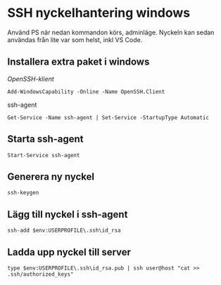 # SSH nyckelhantering windows

Använd PS när nedan kommandon körs, adminläge. Nyckeln kan sedan användas från lite var som helst, inkl VS Code.

## Installera extra paket i windows

*OpenSSH-klient*

`Add-WindowsCapability -Online -Name OpenSSH.Client`

ssh-agent

`Get-Service -Name ssh-agent | Set-Service -StartupType Automatic`

## Starta ssh-agent

`Start-Service ssh-agent`

## Generera ny nyckel

`ssh-keygen`

## Lägg till nyckel i ssh-agent

`ssh-add $env:USERPROFILE\.ssh\id_rsa`

## Ladda upp nyckel till server

`type $env:USERPROFILE\.ssh\id_rsa.pub | ssh user@host "cat >> .ssh/authorized_keys"`
